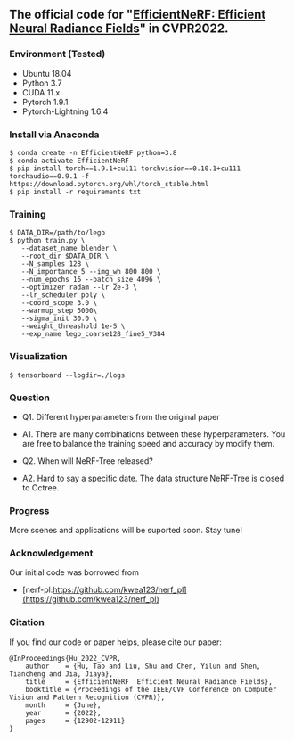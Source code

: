 ## The official code for "[EfficientNeRF: Efficient Neural Radiance Fields](https://arxiv.org/abs/2206.00878)" in CVPR2022.

### Environment (Tested)
- Ubuntu 18.04
- Python 3.7
- CUDA 11.x
- Pytorch 1.9.1
- Pytorch-Lightning 1.6.4

### Install via Anaconda
```
$ conda create -n EfficientNeRF python=3.8
$ conda activate EfficientNeRF
$ pip install torch==1.9.1+cu111 torchvision==0.10.1+cu111 torchaudio==0.9.1 -f https://download.pytorch.org/whl/torch_stable.html
$ pip install -r requirements.txt
```

### Training
```
$ DATA_DIR=/path/to/lego
$ python train.py \
   --dataset_name blender \
   --root_dir $DATA_DIR \
   --N_samples 128 \
   --N_importance 5 --img_wh 800 800 \
   --num_epochs 16 --batch_size 4096 \
   --optimizer radam --lr 2e-3 \
   --lr_scheduler poly \
   --coord_scope 3.0 \
   --warmup_step 5000\
   --sigma_init 30.0 \
   --weight_threashold 1e-5 \
   --exp_name lego_coarse128_fine5_V384
```

### Visualization
```
$ tensorboard --logdir=./logs
```

### Question
- Q1. Different hyperparameters from the original paper
* A1. There are many combinations between these hyperparameters. You are free to balance the training speed and accuracy by modify them. 
- Q2. When will NeRF-Tree released?
* A2. Hard to say a specific date. The data structure NeRF-Tree is closed to Octree.

### Progress
More scenes and applications will be suported soon. Stay tune!

### Acknowledgement
Our initial code was borrowed from 
- [nerf-pl:https://github.com/kwea123/nerf_pl](https://github.com/kwea123/nerf_pl)

### Citation
If you find our code or paper helps, please cite our paper:
```
@InProceedings{Hu_2022_CVPR,
    author    = {Hu, Tao and Liu, Shu and Chen, Yilun and Shen, Tiancheng and Jia, Jiaya},
    title     = {EfficientNeRF  Efficient Neural Radiance Fields},
    booktitle = {Proceedings of the IEEE/CVF Conference on Computer Vision and Pattern Recognition (CVPR)},
    month     = {June},
    year      = {2022},
    pages     = {12902-12911}
}
```

